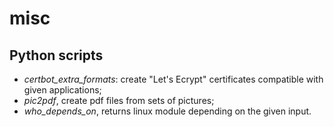 # misc

## Python scripts

- *certbot_extra_formats*: create "Let's Ecrypt" certificates compatible with given applications;
- *pic2pdf*, create pdf files from sets of pictures;
- *who_depends_on*, returns linux module depending on the given input.

